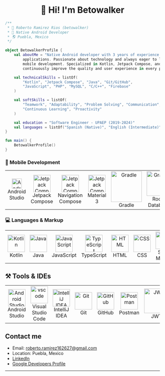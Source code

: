 <div align="center"> <h1>👋 Hi! I'm Betowalker</h1> </div> 

```kotlin
/**
 * 👤 Roberto Ramirez Rios (betowalker)
 * 📱 Native Android Developer
 * 🌎 Puebla, Mexico
 */

object BetowalkerProfile {
    val aboutMe = "Native Android developer with 3 years of experience building innovative and high-performing mobile
        applications. Passionate about technology and always eager to learn new tools, frameworks, and trends in
        mobile development. Specialized in Kotlin, Jetpack Compose, and modern architectures, I strive to
        continuously improve the quality and user experience in every project.".trimIndent()

    val technicalSkills = listOf(
        "Kotlin", "Jetpack Compose", "Java", "Git/GitHub",
        "JavaScript", "PHP", "MySQL", "C/C++", "Firebase"
    )

    val softSkills = listOf(
        "Teamwork", "Adaptability", "Problem Solving", "Communication",
        "Continuous Learning", "Proactivity"
    )

    val education = "Software Engineer - UPAEP (2019-2024)"
    val languages = listOf("Spanish (Native)", "English (Intermediate)")
}

fun main() {
    BetowalkerProfile()
}
```
<h3>📱 Mobile Development</h3>
<div">
  <table>
    <tr>
      <td align="center">
        <img width="32px" src="https://upload.wikimedia.org/wikipedia/commons/thumb/c/c1/Android_Studio_icon_%282023%29.svg/1200px-Android_Studio_icon_%282023%29.svg.png" alt="Android Studio"><br>Android Studio
      </td>
      <td align="center">
        <img width="56px" src="https://blogger.googleusercontent.com/img/b/R29vZ2xl/AVvXsEjC97Z8BResg5dlPqczsRCFhP6zewWX0X0e7fVPG-G7PuUZwwZVsi9OPoqJYkgqT2h0FI95SsmWzVEgpt8b8HAqFiIxZ98TFtY4lE0b8UrtVJ2HrJebRwl6C9DslsQDl9KnBIrdHS6LtkY/s1600/jetpack+compose+icon_RGB.png" alt="Jetpack Compose"><br>Jetpack Compose
      </td>
      <td align="center">
        <img width="56px" src="https://blogger.googleusercontent.com/img/b/R29vZ2xl/AVvXsEjC97Z8BResg5dlPqczsRCFhP6zewWX0X0e7fVPG-G7PuUZwwZVsi9OPoqJYkgqT2h0FI95SsmWzVEgpt8b8HAqFiIxZ98TFtY4lE0b8UrtVJ2HrJebRwl6C9DslsQDl9KnBIrdHS6LtkY/s1600/jetpack+compose+icon_RGB.png" alt="Jetpack Compose"><br>Navigation Compose
      </td>
      <td align="center">
        <img width="56px" src="https://blogger.googleusercontent.com/img/b/R29vZ2xl/AVvXsEjC97Z8BResg5dlPqczsRCFhP6zewWX0X0e7fVPG-G7PuUZwwZVsi9OPoqJYkgqT2h0FI95SsmWzVEgpt8b8HAqFiIxZ98TFtY4lE0b8UrtVJ2HrJebRwl6C9DslsQDl9KnBIrdHS6LtkY/s1600/jetpack+compose+icon_RGB.png" alt="Jetpack Compose"><br>Material 3
      </td>
      <td align="center">
        <img width="100px" src="https://upload.wikimedia.org/wikipedia/commons/c/cb/Gradle_logo.png" alt="Gradle"><br>Gradle
      </td>
      <td align="center">
        <img width="80" src="https://miro.medium.com/v2/resize:fit:720/format:webp/0*wV4VZmMWTNCL2pNK.jpg" alt="Gradle"><br>Room Database
      </td>
      <td align="center">
        <img width="80px" src="https://miro.medium.com/v2/resize:fit:1400/0*zq3hlMok5cOpAbmt.jpg" alt="Retrofit"><br>Retrofit
      </td>
      <td align="center">
        <img width="56px" src="https://www.gstatic.com/devrel-devsite/prod/vce7dc8716edeb3714adfe4dd15b25490031be374149e3613a8b7fb0be9fc4a25/firebase/images/touchicon-180.png" alt="Firebase"><br>Firebase
      </td>
    </tr>
  </table>
</div>

<h3>💻 Languages & Markup</h3>
<div>
  <table>
    <tr>
      <td align="center">
        <img width="56px" src="https://upload.wikimedia.org/wikipedia/commons/7/74/Kotlin_Icon.png" alt="Kotlin"><br>Kotlin
      </td>
      <td align="center">
        <img width="56px" src="https://images.vexels.com/media/users/3/166401/isolated/preview/b82aa7ac3f736dd78570dd3fa3fa9e24-icono-del-lenguaje-de-programacion-java.png" alt="Java"><br>Java
      </td>
      <td align="center">
        <img width="56px" src="https://upload.wikimedia.org/wikipedia/commons/6/6a/JavaScript-logo.png" alt="JavaScript"><br>JavaScript
      </td>
      <td align="center">
        <img width="56px" src="https://upload.wikimedia.org/wikipedia/commons/thumb/4/4c/Typescript_logo_2020.svg/1024px-Typescript_logo_2020.svg.png" alt="TypeScript"><br>TypeScript
      </td>
      <td align="center">
        <img width="56px" src="https://upload.wikimedia.org/wikipedia/commons/thumb/6/61/HTML5_logo_and_wordmark.svg/2048px-HTML5_logo_and_wordmark.svg.png" alt="HTML"><br>HTML
      </td>
      <td align="center">
        <img width="56px" src="https://upload.wikimedia.org/wikipedia/commons/thumb/d/d5/CSS3_logo_and_wordmark.svg/1452px-CSS3_logo_and_wordmark.svg.png" alt="CSS"><br>CSS
      </td>
      <td align="center">
        <img width="56px" src="https://www.logo.wine/a/logo/MySQL/MySQL-Logo.wine.svg" alt="SQL"><br>SQL | MySQL
      </td>
      <td align="center">
        <img width="80px" src="https://upload.wikimedia.org/wikipedia/commons/thumb/2/27/PHP-logo.svg/2560px-PHP-logo.svg.png" alt="PHP"><br>PHP
      </td>
      <td align="center">
        <img width="80px" src="https://stage.digilabs.ai/wp-content/uploads/2023/10/C.png" alt="C/C++"><br>C/C++
      </td>
    </tr>
  </table>
</div>


## ⚒️ Tools & IDEs
<div>
  <table>
    <tr>
      <td align="center">
        <img width="56px" src="https://upload.wikimedia.org/wikipedia/commons/thumb/c/c1/Android_Studio_icon_%282023%29.svg/1200px-Android_Studio_icon_%282023%29.svg.png" alt="Android Studio"><br>Android Studio
      </td>
      <td align="center">
        <img width="56px" src="https://upload.wikimedia.org/wikipedia/commons/thumb/9/9a/Visual_Studio_Code_1.35_icon.svg/2048px-Visual_Studio_Code_1.35_icon.svg.png" alt="vscode"><br>Visual Studio Code
      </td>
      <td align="center">
        <img width="56px" src="https://upload.wikimedia.org/wikipedia/commons/thumb/9/9c/IntelliJ_IDEA_Icon.svg/2048px-IntelliJ_IDEA_Icon.svg.png" alt="IntelliJ IDEA"><br>IntelliJ IDEA
      </td>
      <td align="center">
        <img width="56px" src="https://upload.wikimedia.org/wikipedia/commons/thumb/3/3f/Git_icon.svg/1200px-Git_icon.svg.png" alt="Git"><br>Git
      </td>
      <td align="center">
        <img width="56px" src="https://cdn-icons-png.flaticon.com/512/25/25231.png" alt="GitHub"><br>GitHub
      </td>
      <td align="center">
        <img width="56px" src="https://uxwing.com/wp-content/themes/uxwing/download/brands-and-social-media/postman-icon.png" alt="Postman"><br>Postman
      </td>
      <td align="center">
        <img width="80px" src="https://logo.svgcdn.com/l/jwt-8x.png" alt="JWT"><br>JWT
      </td>
      <td align="center">
        <img width="56px" src="https://upload.wikimedia.org/wikipedia/commons/3/33/Figma-logo.svg" alt="Figma"><br>Figma
      </td>
    </tr>
  </table>
</div>

## Contact me
- Email: roberto.ramirez162627@gmail.com
- Location: Puebla, Mexico
- [LinkedIn](https://www.linkedin.com/in/roberto-ramirez-rios-033825238/)
- [Google Developers Profile](https://developers.google.com/profile/u/betowalker?authuser=1&hl=es-419)

---
